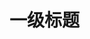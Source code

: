 <?
title: misc1
author: 王五
labels: misc,树莓派标签
time: 2021-03-09 15:06:40
brief: 简述内容请不要换行misc1
?>

# 一级标题

